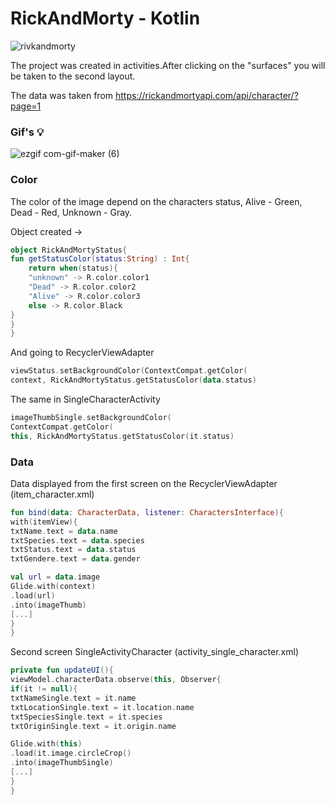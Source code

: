 # RickAndMorty - Kotlin

![rivkandmorty](https://user-images.githubusercontent.com/75754448/102901222-a7118780-446d-11eb-8eb8-1013796eb76c.png)

The project was created in activities.After clicking on the "surfaces" you will be taken to the second layout. 

The data was taken from
https://rickandmortyapi.com/api/character/?page=1

### Gif's 💡

![ezgif com-gif-maker (6)](https://user-images.githubusercontent.com/75754448/102908816-43408c00-4478-11eb-9211-b4a5c5742a97.gif)


### Color
The color of the image depend on the characters status, Alive - Green, Dead - Red, Unknown - Gray.

Object created
->
```Kotlin
object RickAndMortyStatus{
fun getStatusColor(status:String) : Int{
    return when(status){
    "unknown" -> R.color.color1
    "Dead" -> R.color.color2
    "Alive" -> R.color.color3
    else -> R.color.Black
}
}
}
```
 And going to RecyclerViewAdapter
 
```Kotlin
viewStatus.setBackgroundColor(ContextCompat.getColor(
context, RickAndMortyStatus.getStatusColor(data.status)
```

The same in SingleCharacterActivity
```Kotlin
imageThumbSingle.setBackgroundColor(
ContextCompat.getColor(
this, RickAndMortyStatus.getStatusColor(it.status)
```

### Data

Data displayed from the first screen on the RecyclerViewAdapter (item_character.xml)

```Kotlin
fun bind(data: CharacterData, listener: CharactersInterface){
with(itemView){
txtName.text = data.name
txtSpecies.text = data.species
txtStatus.text = data.status
txtGendere.text = data.gender

val url = data.image
Glide.with(context)
.load(url)
.into(imageThumb)
[...]
}
}
```
Second screen SingleActivityCharacter (activity_single_character.xml)

```Kotlin
private fun updateUI(){
viewModel.characterData.observe(this, Observer{
if(it != null){
txtNameSingle.text = it.name
txtLocationSingle.text = it.location.name
txtSpeciesSingle.text = it.species
txtOriginSingle.text = it.origin.name

Glide.with(this)
.load(it.image.circleCrop()
.into(imageThumbSingle)
[...]
}
}
```

